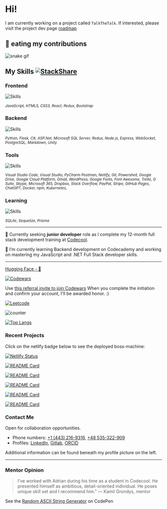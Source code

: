 # Hi! 

I am currently working on a project called `TalkTheTalk`. If interested, please visit the project dev page [roadmap](https://github.com/users/abenteuerzeit/projects/4)

## :snake: eating my contributions 

![snake gif](https://github.com/abenteuerzeit/abenteuerzeit/blob/output/github-contribution-grid-snake.svg)

## My Skills  [![StackShare](http://img.shields.io/badge/tech-stack-0690fa.svg?style=flat)](https://stackshare.io/abenteuerzeit/my-stack) 

### Frontend

![Skills](https://skillicons.dev/icons?i=js,html,css,react,redux,bootstrap&theme=dark&perline=3)

*<sub>JavaScript, HTML5, CSS3, React, Redux, Bootstrap </sub>*

### Backend

![Skills](https://skillicons.dev/icons?i=py,flask,cs,dotnet,redux,nodejs,express,postgres,md,unity&theme=dark&perline=5)

*<sub>Python, Flask, C#, ASP.Net, Microsoft SQL Server, Redux, Node.js, Express, WebSocket, PostgreSQL, Markdown, Unity</sub>*

### Tools
![Skills](https://skillicons.dev/icons?i=vscode,visualstudio,postman,netlify,git,powershell&theme=dark&perline=6)

*<sub>Visual Studio Code, Visual Studio, PyCharm Postman, Netlify, Git, Powershell, Google Drive, Google Cloud Platform, Gmail, WordPress, Google Fonts, Font Awesome, Trello, G Suite, Skype, Microsoft 365, Dropbox, Stack Overflow, PayPal, Stripe, GitHub Pages, ChatGPT, Docker, npm, Kubernetes,  </sub>*

### Learning
![Skills](https://skillicons.dev/icons?i=sqlite,sequelize,prisma&theme=dark&perline=6)

*<sub>SQLite, Sequelize, Prisma </sub>*

             
***

🔭 Currently seeking **junior developer** role as I complete my 12-month full stack development training at [Codecool](https://github.com/CodecoolGlobal).

🌱 I’m currently learning Backend development on Codecademy and working on mastering my JavaScript and .NET Full Stack developer skills.

***

[Hugging Face - 🤗](https://huggingface.co/abenteuerzeit)

[![Codewars](https://www.codewars.com/users/abenteuerzeit/badges/small)](https://www.codewars.com/users/abenteuerzeit)

Use [this referral invite to join Codewars](www.codewars.com/r/xcXHsA) 
When you complete the initiation and confirm your account, I'll be awarded honor. :)

[![Leetcode](https://badges.peiyuan.ch/leetcode/abenteuerzeit/name?logo=leetcode&label=leetcode&style=for-the-badge)](https://leetcode.com/abenteuerzeit/)

![counter](https://enb6254mo1wkgw.m.pipedream.net)

[![Top Langs](https://github-readme-stats.vercel.app/api/top-langs/?username=abenteuerzeit&show_icons=true&theme=radical&layout=compact)](https://github.com/abenteuerzeit?tab=repositories)

### Recent Projects

Click on the netlify badge below to see the deployed boss-machine:  

[![Netlify Status](https://api.netlify.com/api/v1/badges/a11637ab-36ef-4a0d-ba95-0bd10e638b91/deploy-status)](https://boss-machine-abenteuerzeit.netlify.app/#/)


[![README Card](https://github-readme-stats.vercel.app/api/pin/?username=abenteuerzeit&repo=boss-machine&theme=radical)](https://github.com/abenteuerzeit/boss-machine.git)

[![README Card](https://github-readme-stats.vercel.app/api/pin/?username=abenteuerzeit&repo=github-oauth-app&theme=radical)](https://github.com/abenteuerzeit/github-oauth-app)

[![README Card](https://github-readme-stats.vercel.app/api/pin/?username=abenteuerzeit&repo=SuperTests&theme=radical)](https://github.com/abenteuerzeit/SuperTests)

[![README Card](https://github-readme-stats.vercel.app/api/pin/?username=abenteuerzeit&repo=js-app&theme=radical)](https://github.com/abenteuerzeit/js-app)

[![README Card](https://github-readme-stats.vercel.app/api/pin/?username=abenteuerzeit&repo=e-commerce-api&theme=radical)](https://github.com/abenteuerzeit/e-commerce-api)



### Contact Me

Open for collaboration opportunities.

- Phone numbers: [+1 (443) 216-9316](tel:+14432169316), [+48 535-322-909](tel:+48535322900)
- Profiles: [LinkedIn](www.linkedin.com/in/abenteuerzeit/), [Gitlab](gitlab.com/abenteuerzeit), [ORCID](https://orcid.org/0000-0001-6813-7490)

Additional information can be found beneath my profile picture on the left.

***
### Mentor Opinion

> I've worked with Adrian during his time as a student in Codecool. He presented himself as ambitious, detail-oriented individual. He poses unique skill set and I recommend him.”
> — Kamil Grondys, mentor

<!--
**abenteuerzeit/abenteuerzeit** is a ✨ _special_ ✨ repository because its `README.md` (this file) appears on your GitHub profile.

Here are some ideas to get you started:

- 🔭 I’m currently working on ...
- 🌱 I’m currently learning ...
- 👯 I’m looking to collaborate on ...
- 🤔 I’m looking for help with ...
- 💬 Ask me about ...
- 📫 How to reach me: ...
- 😄 Pronouns: ...
- ⚡ Fun fact: ...
-->

See the [Random ASCII String Generator](https://codepen.io/abenteuerzeit/full/xxJzzER) on CodePen
